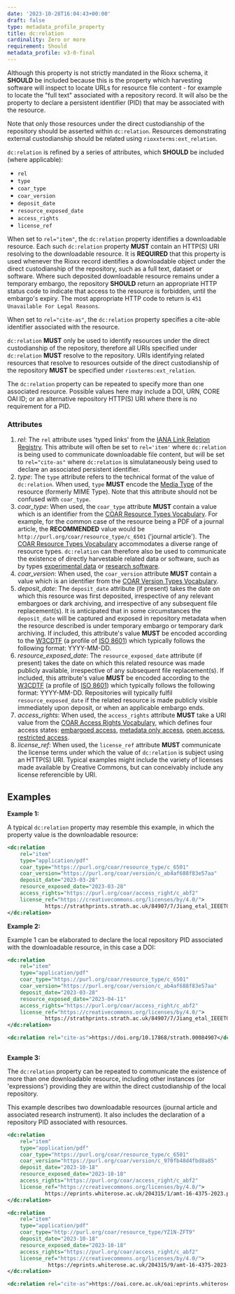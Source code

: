 ```yaml
---
date: '2023-10-28T16:04:43+00:00'
draft: false
type: metadata_profile_property
title: dc:relation
cardinality: Zero or more
requirement: Should
metadata_profile: v3-0-final
---
```


Although this property is not strictly mandated in the Rioxx schema, it **SHOULD** be included because this is the property which harvesting software will inspect to locate URLs for resource file content - for example to locate the "full text" associated with a repository record. It will also be the property to declare a persistent identifier (PID) that may be associated with the resource. 

Note that only those resources under the direct custodianship of the repository should be asserted within `dc:relation`. Resources demonstrating external custodianship should be related using `rioxxterms:ext_relation`. 
 
`dc:relation` is refined by a series of attributes, which **SHOULD** be included (where applicable): 

* `rel`
* `type`
* `coar_type`
* `coar_version`
* `deposit_date`
* `resource_exposed_date`
* `access_rights`
* `license_ref`

When set to `rel="item"`, the `dc:relation` property identifies a downloadable resource. Each such `dc:relation` property **MUST** contain an HTTP(S) URI resolving to the downloadable resource. It is **REQUIRED** that this property is used whenever the Rioxx record identifies a downloadable object under the direct custodianship of the repository, such as a full text, dataset or software. Where such deposited downloadable resource remains under a temporary embargo, the repository **SHOULD** return an appropriate HTTP status code to indicate that access to the resource is forbidden, until the embargo's expiry. The most appropriate HTTP code to return is `451 Unavailable For Legal Reasons`. 

When set to `rel="cite-as"`, the `dc:relation` property specifies a cite-able identifier associated with the resource.

`dc:relation` **MUST** only be used to identify resources under the direct custodianship of the repository, therefore all URIs specified under `dc:relation` **MUST** resolve to the repository. URIs identifying related resources that resolve to resources outside of the direct custodianship of the repository **MUST** be specified under `rioxterms:ext_relation`. 

The `dc:relation` property can be repeated to specify more than one associated resource. Possible values here may include a DOI, URN, CORE OAI ID; or an alternative repository HTTP(S) URI where there is no requirement for a PID.

### Attributes

1. *rel*: The `rel` attribute uses 'typed links' from the [IANA Link Relation Registry](https://www.iana.org/assignments/link-relations/link-relations.xhtml). This attribute will often be set to `rel='item'` where `dc:relation` is being used to communicate downloadable file content, but will be set to `rel="cite-as"` where `dc:relation` is simulataneously being used to declare an associated persistent identifier.
2. *type*: The `type` attribute refers to the technical format of the value of `dc:relation`. When used, `type` **MUST** encode the [Media Type](https://www.iana.org/assignments/media-types/media-types.xhtml) of the resource (formerly MIME Type). Note that this attribute should not be confused with `coar_type`.
3. *coar_type*:  When used, the `coar_type` attribute **MUST** contain a value which is an identifier from the [COAR Resource Types Vocabulary](http://purl.org/coar/resource_type/). For example, for the common case of the resource being a PDF of a journal article, the **RECOMMENDED** value would be `http://purl.org/coar/resource_type/c_6501` ('journal article'). The [COAR Resource Types Vocabulary](http://purl.org/coar/resource_type/) accommodates a diverse range of resource types. `dc:relation` can therefore also be used to communicate the existence of directly harvestable related data or software, such as by types [experimental data](http://purl.org/coar/resource_type/63NG-B465) or [research software](http://purl.org/coar/resource_type/c_c950).
2. *coar_version*: When used, the `coar_version` attribute **MUST** contain a value which is an identifier from the [COAR Version Types Vocabulary](http://purl.org/coar/version/).
3. *deposit_date*: The `deposit_date` attribute (if present) takes the date on which this resource was first deposited, irrespective of any relevant embargoes or dark archiving, and irrespective of any subsequent file replacement(s). It is anticipated that in some circumstances the `deposit_date` will be captured and exposed in repository metadata when the resource described is under temporary embargo or temporary dark archiving. If included, this attribute's value **MUST** be encoded according to the [W3CDTF](https://www.w3.org/TR/NOTE-datetime) (a profile of [ISO 8601](https://www.iso.org/standard/40874.html)) which typically follows the following format: YYYY-MM-DD.
4. *resource_exposed_date*: The `resource_exposed_date` attribute (if present) takes the date on which this related resource was made publicly available, irrespective of any subsequent file replacement(s). If included, this attribute's value **MUST** be encoded according to the [W3CDTF](https://www.w3.org/TR/NOTE-datetime) (a profile of [ISO 8601](https://www.iso.org/standard/40874.html)) which typically follows the following format: YYYY-MM-DD. Repositories will typically fulfil `resource_exposed_date` if the related resource is made publicly visible immediately upon deposit, or when an applicable embargo ends.
6. *access_rights*: When used, the `access_rights` attribute **MUST** take a URI value from the [COAR Access Rights Vocabulary](https://vocabularies.coar-repositories.org/access_rights/), which defines four access states: [embargoed access](http://purl.org/coar/access_right/c_f1cf), [metadata only access](http://purl.org/coar/access_right/c_14cb), [open access](http://purl.org/coar/access_right/c_abf2), [restricted access](http://purl.org/coar/access_right/c_16ec).
7. *license_ref*: When used, the `license_ref` attribute **MUST** communicate the license terms under which the value of `dc:relation` is subject using an HTTP(S) URI. Typical examples might include the variety of licenses made available by Creative Commons, but can conceivably include any license referencible by URI.

## Examples

**Example 1:**

A typical `dc:relation` property may resemble this example, in which the property value is the downloadable resource:

```xml
<dc:relation 
    rel="item"
    type="application/pdf"
    coar_type="https://purl.org/coar/resource_type/c_6501" 
    coar_version="https://purl.org/coar/version/c_ab4af688f83e57aa"
    deposit_date="2023-03-28" 
    resource_exposed_date="2023-03-28" 
    access_rights="https://purl.org/coar/access_right/c_abf2"
    license_ref="https://creativecommons.org/licenses/by/4.0/">
            https://strathprints.strath.ac.uk/84907/7/Jiang_etal_IEEETGRS_2023_Microseismic_event_classification.pdf
</dc:relation>
```

**Example 2:**

Example 1 can be elaborated to declare the local repository PID associated with the downloadable resource, in this case a DOI:

```xml
<dc:relation 
    rel="item"
    type="application/pdf"
    coar_type="https://purl.org/coar/resource_type/c_6501" 
    coar_version="https://purl.org/coar/version/c_ab4af688f83e57aa"
    deposit_date="2023-03-28" 
    resource_exposed_date="2023-04-11" 
    access_rights="https://purl.org/coar/access_right/c_abf2"
    license_ref="https://creativecommons.org/licenses/by/4.0/">
            https://strathprints.strath.ac.uk/84907/7/Jiang_etal_IEEETGRS_2023_Microseismic_event_classification.pdf
</dc:relation>

<dc:relation rel="cite-as">https://doi.org/10.17868/strath.00084907</dc:relation>
             
```

**Example 3:**

The `dc:relation` property can be repeated to communicate the existence of more than one downloadable resource, including other instances (or 'expressions') providing they are within the direct custodianship of the local repository. 

This example describes two downloadable resources (journal article and associated research instrument). It also includes the declaration of a repository PID associated with resources. 

```xml
<dc:relation 
    rel="item"
    type="application/pdf"
    coar_type="https://purl.org/coar/resource_type/c_6501" 
    coar_version="https://purl.org/coar/version/c_970fb48d4fbd8a85"
    deposit_date="2023-10-18" 
    resource_exposed_date="2023-10-18" 
    access_rights="https://purl.org/coar/access_right/c_abf2"
    license_ref="https://creativecommons.org/licenses/by/4.0/">
            https://eprints.whiterose.ac.uk/204315/1/amt-16-4375-2023.pdf
</dc:relation>

<dc:relation 
    rel="item"
    type="application/pdf"
    coar_type="http://purl.org/coar/resource_type/YZ1N-ZFT9" 
    deposit_date="2023-10-18" 
    resource_exposed_date="2023-10-18" 
    access_rights="https://purl.org/coar/access_right/c_abf2"
    license_ref="https://creativecommons.org/licenses/by/4.0/">
             https://eprints.whiterose.ac.uk/204315/9/amt-16-4375-2023-supplement.pdf
</dc:relation>

<dc:relation rel="cite-as">https://oai.core.ac.uk/oai:eprints.whiterose.ac.uk:204315</dc:relation>
             
```
